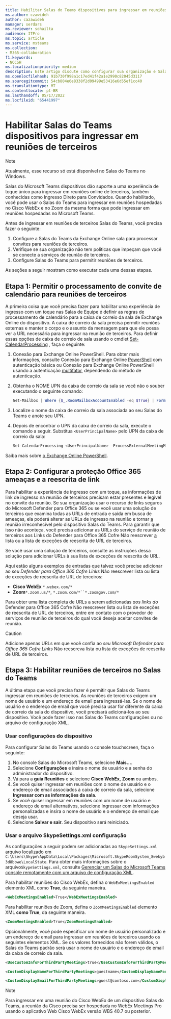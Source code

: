 ```yaml
---
title: Habilitar Salas do Teams dispositivos para ingressar em reuniões de terceiros
ms.author: czawideh
author: cazawideh
manager: serdars
ms.reviewer: sohailta
audience: ITPro
ms.topic: article
ms.service: msteams
ms.collection:
- M365-collaboration
f1.keywords:
- NOCSH
ms.localizationpriority: medium
description: Este artigo discute como configurar sua organização e Salas do Teams dispositivos para dar suporte à junção de reuniões de terceiros no Cisco WebEx e no Zoom.
ms.openlocfilehash: 91b730f998a1c17ed41f42a1e2990c82045d3117
ms.sourcegitcommit: 54cb804e6e8338f2d09499e53416e6d55ef1cc40
ms.translationtype: MT
ms.contentlocale: pt-BR
ms.lasthandoff: 05/17/2022
ms.locfileid: "65441997"
---
```

# <a name="enable-teams-rooms-devices-to-join-third-party-meetings"></a>Habilitar Salas do Teams dispositivos para ingressar em reuniões de terceiros

> [!NOTE]
> Atualmente, esse recurso só está disponível no Salas do Teams no Windows.

Salas do Microsoft Teams dispositivos dão suporte a uma experiência de toque único para ingressar em reuniões online de terceiros, também conhecidas como Ingresso Direto para Convidados. Quando habilitado, você pode usar o Salas do Teams para ingressar em reuniões hospedadas no Cisco WebEx e no Zoom da mesma forma que pode ingressar em reuniões hospedadas no Microsoft Teams.

Antes de ingressar em reuniões de terceiros Salas do Teams, você precisa fazer o seguinte:

1. Configure a Salas do Teams da Exchange Online sala para processar convites para reuniões de terceiros.
2. Verifique se sua organização não tem políticas que impeçam que você se conecte a serviços de reunião de terceiros.
3. Configure Salas do Teams para permitir reuniões de terceiros.

As seções a seguir mostram como executar cada uma dessas etapas.

## <a name="step-1-allow-calendar-invite-processing-for-third-party-meetings"></a>Etapa 1: Permitir o processamento de convite de calendário para reuniões de terceiros

A primeira coisa que você precisa fazer para habilitar uma experiência de ingresso com um toque nas Salas de Equipe é definir as regras de processamento de calendário para a caixa de correio da sala de Exchange Online do dispositivo. A caixa de correio da sala precisa permitir reuniões externas e manter o corpo e o assunto da mensagem para que ele possa ver a URL necessária para ingressar na reunião de terceiros. Para definir essas opções de caixa de correio de sala usando o cmdlet [Set-CalendarProcessing](/powershell/module/exchange/set-calendarprocessing?view=exchange-ps.) , faça o seguinte:

1. Conexão para Exchange Online PowerShell. Para obter mais informações, consulte Conexão para Exchange Online [PowerShell](/powershell/exchange/connect-to-exchange-online-powershell?view=exchange-ps) com autenticação básica ou Conexão para Exchange Online PowerShell usando a autenticação [multifator](/powershell/exchange/mfa-connect-to-exchange-online-powershell?view=exchange-ps), dependendo do método de autenticação.

2. Obtenha o NOME UPN da caixa de correio da sala se você não o souber executando o seguinte comando:

    ```powershell
    Get-Mailbox | Where {$_.RoomMailboxAccountEnabled -eq $True} | Format-Table Name, UserPrincipalName
    ```
    
3. Localize o nome da caixa de correio da sala associada ao seu Salas do Teams e anote seu UPN.

4. Depois de encontrar o UPN da caixa de correio da sala, execute o comando a seguir. Substitua `<UserPrincipalName>` pelo UPN da caixa de correio da sala:

    ```powershell
    Set-CalendarProcessing <UserPrincipalName> -ProcessExternalMeetingMessages $True -DeleteComments $False -DeleteSubject $False
    ```

Saiba mais sobre [o Exchange Online PowerShell](/powershell/exchange/exchange-online-powershell?view=exchange-ps).

## <a name="step-2-configure-office-365-threat-protection-and-link-rewrite"></a>Etapa 2: Configurar a proteção Office 365 ameaças e a reescrita de link

Para habilitar a experiência de ingresso com um toque, as informações de link de ingresso na reunião de terceiros precisam estar presentes e legível no convite da reunião. Se sua organização usar o recurso de links seguros do Microsoft Defender para Office 365 ou se você usar uma solução de terceiros que examina todas as URLs de entrada e saída em busca de ameaças, ela poderá alterar as URLs de ingresso na reunião e tornar [a](/microsoft-365/security/office-365-security/safe-links?view=o365-worldwide) reunião irreconhecível pelo dispositivo Salas do Teams. Para garantir que isso não aconteça, você precisa adicionar as URLs do serviço de reunião de terceiros aos Links do Defender para Office 365 Cofre Não reescrever [a ](/microsoft-365/security/office-365-security/safe-links?view=o365-worldwide) lista ou a lista de exceções de reescrita de URL de terceiros.

 Se você usar uma solução de terceiros, consulte as instruções dessa solução para adicionar URLs à sua lista de exceções de reescrita de URL.

Aqui estão alguns exemplos de entradas que talvez você precise adicionar ao *seu Defender para Office 365 Cofre Links* Não reescrever lista ou lista de exceções de reescrita de URL de terceiros:

- **Cisco WebEx** `*.webex.com/*`
- **Zoom**`*.zoom.us/*`, `*.zoom.com/*``*.zoomgov.com/*`

Para obter uma lista completa de URLs a serem adicionadas *aos links do* Defender para Office 365 Cofre Não reescrever lista ou lista de exceções de reescrita de URL de terceiros, entre em contato com o provedor de serviços de reunião de terceiros do qual você deseja aceitar convites de reunião.

> [!CAUTION]
> Adicione apenas URLs em que você confia ao *seu Microsoft Defender para Office 365 Cofre Links* Não reescreva lista ou lista de exceções de reescrita de URL de terceiros.

## <a name="step-3-enable-third-party-meetings-on-teams-rooms"></a>Etapa 3: Habilitar reuniões de terceiros no Salas do Teams

A última etapa que você precisa fazer é permitir que Salas do Teams ingressar em reuniões de terceiros. As reuniões de terceiros exigem um nome de usuário e um endereço de email para ingressá-las. Se o nome de usuário e o endereço de email que você precisa usar for diferente da caixa de correio da sala do dispositivo, você precisará adicioná-los ao seu dispositivo. Você pode fazer isso nas Salas do Teams configurações ou no arquivo de configuração XML.

### <a name="use-device-settings"></a>Usar configurações do dispositivo

Para configurar Salas do Teams usando o console touchscreen, faça o seguinte:

1. No console Salas do Microsoft Teams, selecione **Mais...**.
2. Selecione **Configurações** e insira o nome de usuário e a senha do administrador do dispositivo.
3. Vá para a **guia Reuniões** e selecione **Cisco WebEx**, **Zoom** ou ambos.
4. Se você quiser ingressar em reuniões com o nome de usuário e o endereço de email associados à caixa de correio da sala, selecione **Ingressar com as informações da sala**.
5. Se você quiser ingressar em reuniões com um nome de usuário e endereço de email  alternativos, selecione Ingressar com informações personalizadas e insira o nome de usuário e o endereço de email que deseja usar.
6. Selecione **Salvar e sair**. Seu dispositivo será reiniciado.

### <a name="use-the-skypesettingsxml-configuration-file"></a>Usar o arquivo SkypeSettings.xml configuração

As configurações a seguir podem ser adicionadas ao `SkypeSettings.xml` arquivo localizado em `C:\Users\Skype\AppData\Local\Packages\Microsoft.SkypeRoomSystem_8wekyb3d8bbwe\LocalState`. Para obter mais informações sobre o arquivo`SkypeSettings.xml`, consulte [Gerenciar um Salas do Microsoft Teams console remotamente com um arquivo de configuração XML](xml-config-file.md).

Para habilitar reuniões do Cisco WebEx, defina o `WebExMeetingsEnabled` elemento XML como **True**, da seguinte maneira.

```xml
<WebExMeetingsEnabled>True</WebExMeetingsEnabled>
```

Para habilitar reuniões de Zoom, defina o `ZoomMeetingsEnabled` elemento XML **como True**, da seguinte maneira.

```xml
<ZoomMeetingsEnabled>True</ZoomMeetingsEnabled>
```

Opcionalmente, você pode especificar um nome de usuário personalizado e um endereço de email para ingressar em reuniões de terceiros usando os seguintes elementos XML. Se os valores fornecidos não forem válidos, o Salas do Teams padrão será usar o nome de usuário e o endereço de email da caixa de correio da sala.

```xml
<UseCustomInfoForThirdPartyMeetings>true</UseCustomInfoForThirdPartyMeetings>

<CustomDisplayNameForThirdPartyMeetings>guestname</CustomDisplayNameForThirdPartyMeetings>

<CustomDisplayEmailForThirdPartyMeetings>guest@contoso.com</CustomDisplayEmailForThirdPartyMeetings>
```

> [!NOTE]
> Para ingressar em uma reunião do Cisco WebEx de um dispositivo Salas do Teams, a reunião da Cisco precisa ser hospedada no WebEx Meetings Pro usando o aplicativo Web Cisco WebEx versão WBS 40.7 ou posterior. 
